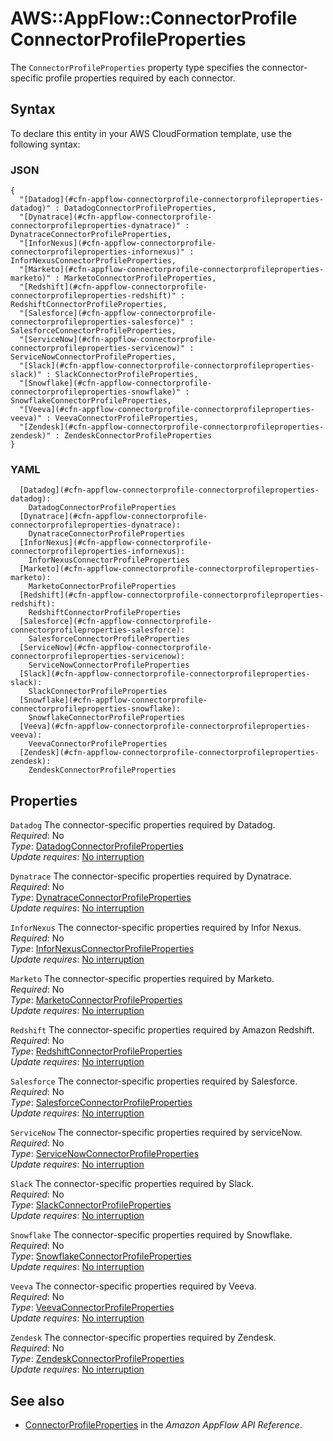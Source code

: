 # AWS::AppFlow::ConnectorProfile ConnectorProfileProperties<a name="aws-properties-appflow-connectorprofile-connectorprofileproperties"></a>

 The `ConnectorProfileProperties` property type specifies the connector\-specific profile properties required by each connector\. 

## Syntax<a name="aws-properties-appflow-connectorprofile-connectorprofileproperties-syntax"></a>

To declare this entity in your AWS CloudFormation template, use the following syntax:

### JSON<a name="aws-properties-appflow-connectorprofile-connectorprofileproperties-syntax.json"></a>

```
{
  "[Datadog](#cfn-appflow-connectorprofile-connectorprofileproperties-datadog)" : DatadogConnectorProfileProperties,
  "[Dynatrace](#cfn-appflow-connectorprofile-connectorprofileproperties-dynatrace)" : DynatraceConnectorProfileProperties,
  "[InforNexus](#cfn-appflow-connectorprofile-connectorprofileproperties-infornexus)" : InforNexusConnectorProfileProperties,
  "[Marketo](#cfn-appflow-connectorprofile-connectorprofileproperties-marketo)" : MarketoConnectorProfileProperties,
  "[Redshift](#cfn-appflow-connectorprofile-connectorprofileproperties-redshift)" : RedshiftConnectorProfileProperties,
  "[Salesforce](#cfn-appflow-connectorprofile-connectorprofileproperties-salesforce)" : SalesforceConnectorProfileProperties,
  "[ServiceNow](#cfn-appflow-connectorprofile-connectorprofileproperties-servicenow)" : ServiceNowConnectorProfileProperties,
  "[Slack](#cfn-appflow-connectorprofile-connectorprofileproperties-slack)" : SlackConnectorProfileProperties,
  "[Snowflake](#cfn-appflow-connectorprofile-connectorprofileproperties-snowflake)" : SnowflakeConnectorProfileProperties,
  "[Veeva](#cfn-appflow-connectorprofile-connectorprofileproperties-veeva)" : VeevaConnectorProfileProperties,
  "[Zendesk](#cfn-appflow-connectorprofile-connectorprofileproperties-zendesk)" : ZendeskConnectorProfileProperties
}
```

### YAML<a name="aws-properties-appflow-connectorprofile-connectorprofileproperties-syntax.yaml"></a>

```
  [Datadog](#cfn-appflow-connectorprofile-connectorprofileproperties-datadog): 
    DatadogConnectorProfileProperties
  [Dynatrace](#cfn-appflow-connectorprofile-connectorprofileproperties-dynatrace): 
    DynatraceConnectorProfileProperties
  [InforNexus](#cfn-appflow-connectorprofile-connectorprofileproperties-infornexus): 
    InforNexusConnectorProfileProperties
  [Marketo](#cfn-appflow-connectorprofile-connectorprofileproperties-marketo): 
    MarketoConnectorProfileProperties
  [Redshift](#cfn-appflow-connectorprofile-connectorprofileproperties-redshift): 
    RedshiftConnectorProfileProperties
  [Salesforce](#cfn-appflow-connectorprofile-connectorprofileproperties-salesforce): 
    SalesforceConnectorProfileProperties
  [ServiceNow](#cfn-appflow-connectorprofile-connectorprofileproperties-servicenow): 
    ServiceNowConnectorProfileProperties
  [Slack](#cfn-appflow-connectorprofile-connectorprofileproperties-slack): 
    SlackConnectorProfileProperties
  [Snowflake](#cfn-appflow-connectorprofile-connectorprofileproperties-snowflake): 
    SnowflakeConnectorProfileProperties
  [Veeva](#cfn-appflow-connectorprofile-connectorprofileproperties-veeva): 
    VeevaConnectorProfileProperties
  [Zendesk](#cfn-appflow-connectorprofile-connectorprofileproperties-zendesk): 
    ZendeskConnectorProfileProperties
```

## Properties<a name="aws-properties-appflow-connectorprofile-connectorprofileproperties-properties"></a>

`Datadog`  <a name="cfn-appflow-connectorprofile-connectorprofileproperties-datadog"></a>
 The connector\-specific properties required by Datadog\.   
*Required*: No  
*Type*: [DatadogConnectorProfileProperties](aws-properties-appflow-connectorprofile-datadogconnectorprofileproperties.md)  
*Update requires*: [No interruption](https://docs.aws.amazon.com/AWSCloudFormation/latest/UserGuide/using-cfn-updating-stacks-update-behaviors.html#update-no-interrupt)

`Dynatrace`  <a name="cfn-appflow-connectorprofile-connectorprofileproperties-dynatrace"></a>
 The connector\-specific properties required by Dynatrace\.   
*Required*: No  
*Type*: [DynatraceConnectorProfileProperties](aws-properties-appflow-connectorprofile-dynatraceconnectorprofileproperties.md)  
*Update requires*: [No interruption](https://docs.aws.amazon.com/AWSCloudFormation/latest/UserGuide/using-cfn-updating-stacks-update-behaviors.html#update-no-interrupt)

`InforNexus`  <a name="cfn-appflow-connectorprofile-connectorprofileproperties-infornexus"></a>
 The connector\-specific properties required by Infor Nexus\.   
*Required*: No  
*Type*: [InforNexusConnectorProfileProperties](aws-properties-appflow-connectorprofile-infornexusconnectorprofileproperties.md)  
*Update requires*: [No interruption](https://docs.aws.amazon.com/AWSCloudFormation/latest/UserGuide/using-cfn-updating-stacks-update-behaviors.html#update-no-interrupt)

`Marketo`  <a name="cfn-appflow-connectorprofile-connectorprofileproperties-marketo"></a>
 The connector\-specific properties required by Marketo\.   
*Required*: No  
*Type*: [MarketoConnectorProfileProperties](aws-properties-appflow-connectorprofile-marketoconnectorprofileproperties.md)  
*Update requires*: [No interruption](https://docs.aws.amazon.com/AWSCloudFormation/latest/UserGuide/using-cfn-updating-stacks-update-behaviors.html#update-no-interrupt)

`Redshift`  <a name="cfn-appflow-connectorprofile-connectorprofileproperties-redshift"></a>
 The connector\-specific properties required by Amazon Redshift\.   
*Required*: No  
*Type*: [RedshiftConnectorProfileProperties](aws-properties-appflow-connectorprofile-redshiftconnectorprofileproperties.md)  
*Update requires*: [No interruption](https://docs.aws.amazon.com/AWSCloudFormation/latest/UserGuide/using-cfn-updating-stacks-update-behaviors.html#update-no-interrupt)

`Salesforce`  <a name="cfn-appflow-connectorprofile-connectorprofileproperties-salesforce"></a>
 The connector\-specific properties required by Salesforce\.   
*Required*: No  
*Type*: [SalesforceConnectorProfileProperties](aws-properties-appflow-connectorprofile-salesforceconnectorprofileproperties.md)  
*Update requires*: [No interruption](https://docs.aws.amazon.com/AWSCloudFormation/latest/UserGuide/using-cfn-updating-stacks-update-behaviors.html#update-no-interrupt)

`ServiceNow`  <a name="cfn-appflow-connectorprofile-connectorprofileproperties-servicenow"></a>
 The connector\-specific properties required by serviceNow\.   
*Required*: No  
*Type*: [ServiceNowConnectorProfileProperties](aws-properties-appflow-connectorprofile-servicenowconnectorprofileproperties.md)  
*Update requires*: [No interruption](https://docs.aws.amazon.com/AWSCloudFormation/latest/UserGuide/using-cfn-updating-stacks-update-behaviors.html#update-no-interrupt)

`Slack`  <a name="cfn-appflow-connectorprofile-connectorprofileproperties-slack"></a>
 The connector\-specific properties required by Slack\.   
*Required*: No  
*Type*: [SlackConnectorProfileProperties](aws-properties-appflow-connectorprofile-slackconnectorprofileproperties.md)  
*Update requires*: [No interruption](https://docs.aws.amazon.com/AWSCloudFormation/latest/UserGuide/using-cfn-updating-stacks-update-behaviors.html#update-no-interrupt)

`Snowflake`  <a name="cfn-appflow-connectorprofile-connectorprofileproperties-snowflake"></a>
 The connector\-specific properties required by Snowflake\.   
*Required*: No  
*Type*: [SnowflakeConnectorProfileProperties](aws-properties-appflow-connectorprofile-snowflakeconnectorprofileproperties.md)  
*Update requires*: [No interruption](https://docs.aws.amazon.com/AWSCloudFormation/latest/UserGuide/using-cfn-updating-stacks-update-behaviors.html#update-no-interrupt)

`Veeva`  <a name="cfn-appflow-connectorprofile-connectorprofileproperties-veeva"></a>
 The connector\-specific properties required by Veeva\.   
*Required*: No  
*Type*: [VeevaConnectorProfileProperties](aws-properties-appflow-connectorprofile-veevaconnectorprofileproperties.md)  
*Update requires*: [No interruption](https://docs.aws.amazon.com/AWSCloudFormation/latest/UserGuide/using-cfn-updating-stacks-update-behaviors.html#update-no-interrupt)

`Zendesk`  <a name="cfn-appflow-connectorprofile-connectorprofileproperties-zendesk"></a>
 The connector\-specific properties required by Zendesk\.   
*Required*: No  
*Type*: [ZendeskConnectorProfileProperties](aws-properties-appflow-connectorprofile-zendeskconnectorprofileproperties.md)  
*Update requires*: [No interruption](https://docs.aws.amazon.com/AWSCloudFormation/latest/UserGuide/using-cfn-updating-stacks-update-behaviors.html#update-no-interrupt)

## See also<a name="aws-properties-appflow-connectorprofile-connectorprofileproperties--seealso"></a>
+ [ConnectorProfileProperties](https://docs.aws.amazon.com/appflow/1.0/APIReference/API_ConnectorProfileProperties.html) in the *Amazon AppFlow API Reference*\.

